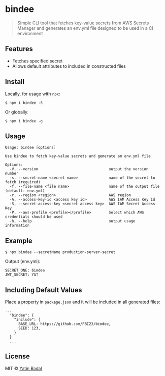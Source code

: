 # bindee

> Simple CLI tool that fetches key-value secrets from AWS Secrets Manager and generates an env.yml file
> designed to be used in a CI environment

## Features

- Fetches specified secret
- Allows default attributes to included in constructed files

## Install

Locally, for usage with `npx`:

```
$ npm i bindee -S
```

Or globally:

```
$ npm i bindee -g
```

## Usage

```
Usage: bindee [options]

Use bindee to fetch key-value secrets and generate an env.yml file

Options:
  -V, --version                                output the version number
  -s, --secret-name <secret name>              name of the secret to fetch (required)
  -f, --file-name <file name>                  name of the output file (default: env.yml)
  -r, --region <region>                        AWS region
  -A, --access-key-id <access key id>          AWS IAM Access Key Id
  -S, --secret-access-key <secret access key>  AWS IAM Secret Access Key
  -P, --aws-profile <profile></profile>        Select which AWS credentials should be used
  -h, --help                                   output usage information

```

## Example

```
$ npx bindee --secretName production-server-secret
```

Output (env.yml):

```
SECRET_ONE: bindee
JWT_SECRET: YAT

```

## Including Default Values

Place a property in `package.json` and it will be included in all generated files:

```
...
  "bindee": {
    "include": {
      BASE_URL: https://github.com/FBI23/bindee,
      SEED: 123,
    }
  }
  ...
```

## License

MIT © [Yatin Badal](https://yatin.io)
